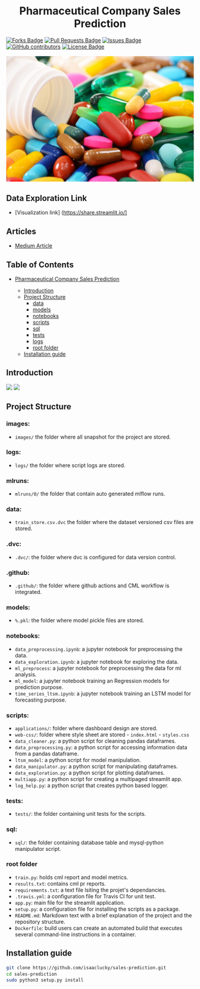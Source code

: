 <h1 align="center">Pharmaceutical Company Sales Prediction</h1>
<div>
<a href="https://github.com/isaaclucky/sales-prediction/network/members"><img src="https://img.shields.io/github/forks/isaaclucky/sales-prediction" alt="Forks Badge"/></a>
<a href="https://github.com/isaaclucky/sales-prediction/pulls"><img src="https://img.shields.io/github/issues-pr/isaaclucky/sales-prediction" alt="Pull Requests Badge"/></a>
<a href="https://github.com/isaaclucky/sales-prediction/issues"><img src="https://img.shields.io/github/issues/isaaclucky/sales-prediction" alt="Issues Badge"/></a>
<a href="https://github.com/isaaclucky/sales-prediction/graphs/contributors"><img alt="GitHub contributors" src="https://img.shields.io/github/contributors/isaaclucky/sales-prediction?color=2b9348"></a>
<a href="https://github.com/isaaclucky/sales-prediction/blob/main/LICENSE"><img src="https://img.shields.io/github/license/isaaclucky/sales-prediction?color=2b9348" alt="License Badge"/></a>
</div>


</br>
<img src="images/pharma.jpg" name="">


## Data Exploration Link
- [Visualization link] (https://share.streamlit.io/]

## Articles
- [Medium Article](https://medium.com/@Yishak_Tadele/sales-prediction-bc1d89eb6807)

## Table of Contents

* [Pharmaceutical Company Sales Prediction](#sales-prediction)

  - [Introduction](##Introduction)
  - [Project Structure](#project-structure)
    * [data](#data)
    * [models](#models)
    * [notebooks](#notebooks)
    * [scripts](#scripts)
    * [sql](#sql)
    * [tests](#tests)
    * [logs](#logs)
    * [root folder](#root-folder)
  - [Installation guide](#installation-guide)

## Introduction

<img src="images/slide/" name="">
<img src="images/slide/" name="">

## Project Structure

### images:

- `images/` the folder where all snapshot for the project are stored.

### logs:

- `logs/` the folder where script logs are stored.

### mlruns:
- `mlruns/0/` the folder that contain auto generated mlflow runs.
### data:

 - `train_store.csv.dvc` the folder where the dataset versioned csv files are stored.

### .dvc:
- `.dvc/`: the folder where dvc is configured for data version control.

### .github:

- `.github/`: the folder where github actions and CML workflow is integrated.

### models:
- `%.pkl`: the folder where model pickle files are stored.

### notebooks:

- `data_preprocessing.ipynb`: a jupyter notebook for preprocessing the data.
- `data_exploration.ipynb`: a jupyter notebook for exploring the data.
- `ml_preprocess`: a jupyter notebook for preprocessing the data for ml analysis.
- `ml_model`: a jupyter notebook training an Regression models for prediction purpose.
- `time_series_ltsm.ipynb`: a jupyter notebook training an LSTM model for forecasting purpose.

###  scripts:

- `applications/`: folder where dashboard design are stored.
- `web-css/`: folder where style sheet are stored
      - `index.html`
      - `styles.css`
- `data_cleaner.py`: a python script for cleaning pandas dataframes.
- `data_preprocessing.py`:  a python script for accessing information data from a pandas dataframe.
- `ltsm_model`: a python script for model manipulation.
- `data_manipulator.py`: a python script for manipulating dataframes.
- `data_exploration.py`: a python script for plotting dataframes.
- `multiapp.py`: a python script for creating a multipaged streamlit app.
- `log_help.py`: a python script that creates python based logger.
### tests:

- `tests/`: the folder containing unit tests for the scripts.

### sql:

- `sql/`: the folder containing database table and mysql-python manipulator script.
### root folder

- `train.py`: holds cml report and model metrics.
- `results.txt`: contains cml pr reports.
- `requirements.txt`: a text file lsiting the projet's dependancies.
- `.travis.yml`: a configuration file for Travis CI for unit test.
- `app.py`: main file for the streamlit application.
- `setup.py`: a configuration file for installing the scripts as a package.
- `README.md`: Markdown text with a brief explanation of the project and the repository structure.
- `Dockerfile`: build users can create an automated build that executes several command-line instructions in a container.

## Installation guide

```bash
git clone https://github.com/isaaclucky/sales-prediction.git
cd sales-prediction
sudo python3 setup.py install
```
